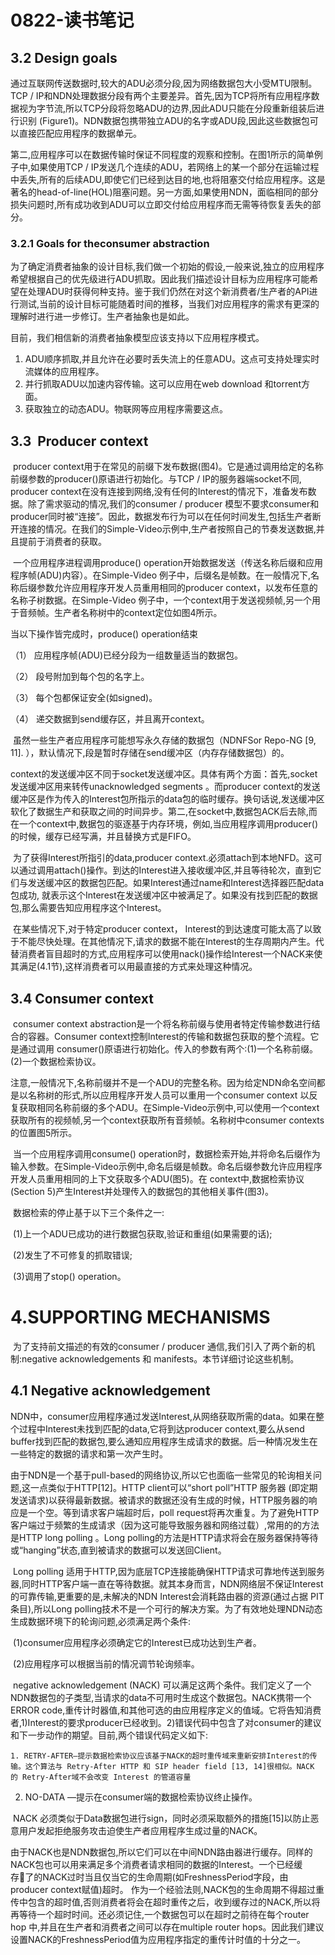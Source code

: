 # 0822-读书笔记

## 3.2 Design goals 

​	通过互联网传送数据时,较大的ADU必须分段,因为网络数据包大小受MTU限制。TCP / IP和NDN处理数据分段有两个主要差异。首先,因为TCP将所有应用程序数据视为字节流,所以TCP分段将忽略ADU的边界,因此ADU只能在分段重新组装后进行识别 (Figure1)。NDN数据包携带独立ADU的名字或ADU段,因此这些数据包可以直接匹配应用程序的数据单元。

第二,应用程序可以在数据传输时保证不同程度的观察和控制。在图1所示的简单例子中,如果使用TCP / IP发送几个连续的ADU，若网络上的某一个部分在运输过程中丢失,所有的后续ADU,即使它们已经到达目的地,也将阻塞交付给应用程序。这是著名的head-of-line(HOL)阻塞问题。另一方面,如果使用NDN，面临相同的部分损失问题时,所有成功收到ADU可以立即交付给应用程序而无需等待恢复丢失的部分。

### 3.2.1 Goals for theconsumer abstraction

​	为了确定消费者抽象的设计目标,我们做一个初始的假设,一般来说,独立的应用程序希望根据自己的优先级进行ADU抓取。因此我们描述设计目标为应用程序可能希望在处理ADU时获得何种支持。鉴于我们仍然在对这个新消费者/生产者的API进行测试,当前的设计目标可能随着时间的推移，当我们对应用程序的需求有更深的理解时进行进一步修订。生产者抽象也是如此。

目前，我们相信新的消费者抽象模型应该支持以下应用程序模式。

1. ADU顺序抓取,并且允许在必要时丢失流上的任意ADU。这点可支持处理实时流媒体的应用程序。
2. 并行抓取ADU以加速内容传输。这可以应用在web download 和torrent方面。
3. 获取独立的动态ADU。物联网等应用程序需要这点。





## 3.3  Producer context 

​	producer context用于在常见的前缀下发布数据(图4)。它是通过调用给定的名称前缀参数的producer()原语进行初始化。与TCP / IP的服务器端socket不同, producer context在没有连接到网络,没有任何的Interest的情况下，准备发布数据。除了需求驱动的情况,我们的consumer / producer 模型不要求consumer和producer同时被“连接”。因此，数据发布行为可以在任何时间发生,包括生产者断开连接的情况。在我们的Simple-Video示例中,生产者按照自己的节奏发送数据,并且提前于消费者的获取。

​	一个应用程序进程调用produce() operation开始数据发送（传送名称后缀和应用程序帧(ADU)内容）。在Simple-Video 例子中，后缀名是帧数。在一般情况下,名称后缀参数允许应用程序开发人员重用相同的producer context，以发布任意的名称子树数据。在Simple-Video 例子中，一个context用于发送视频帧,另一个用于音频帧。生产者名称树中的context定位如图4所示。

当以下操作皆完成时，produce() operation结束

（1） 应用程序帧(ADU)已经分段为一组数量适当的数据包。

（2） 段号附加到每个包的名字上。

（3） 每个包都保证安全(如signed)。

（4） 递交数据到send缓存区，并且离开context。

​	虽然一些生产者应用程序可能想写永久存储的数据包（NDNFSor Repo-NG [9, 11]. ），默认情况下,段是暂时存储在send缓冲区（内存存储数据包）的。

​	context的发送缓冲区不同于socket发送缓冲区。具体有两个方面：首先,socket发送缓冲区用来转传unacknowledged segments 。而producer context的发送缓冲区是作为传入的Interest包所指示的data包的临时缓存。换句话说,发送缓冲区软化了数据生产和获取之间的时间异步。第二,在socket中,数据包ACK后去除,而在一个context中,数据包的驱逐基于内存环境，例如,当应用程序调用producer()的时候，缓存已经写满，并且替换方式是FIFO。

​	为了获得Interest所指引的data,producer context.必须attach到本地NFD。这可以通过调用attach()操作。到达的Interest进入接收缓冲区,并且等待轮次，直到它们与发送缓冲区的数据包匹配。如果Interest通过name和Interest选择器匹配data包成功, 就表示这个Interest在发送缓冲区中被满足了。如果没有找到匹配的数据包,那么需要告知应用程序这个Interest。

​	在某些情况下,对于特定producer context， Interest的到达速度可能太高了以致于不能尽快处理。在其他情况下,请求的数据不能在Interest的生存周期内产生。代替消费者盲目超时的方式,应用程序可以使用nack()操作给Interest一个NACK来使其满足(4.1节),这样消费者可以用最直接的方式来处理这种情况。

## 3.4 Consumer context	  

​	consumer context abstraction是一个将名称前缀与使用者特定传输参数进行结合的容器。Consumer context控制Interest的传输和数据包获取的整个流程。它是通过调用 consumer()原语进行初始化。传入的参数有两个:(1)一个名称前缀。(2)一个数据检索协议。

​	注意,一般情况下,名称前缀并不是一个ADU的完整名称。因为给定NDN命名空间都是以名称树的形式,所以应用程序开发人员可以重用一个consumer context 以反复获取相同名称前缀的多个ADU。在Simple-Video示例中,可以使用一个context获取所有的视频帧,另一个context获取所有音频帧。名称树中consumer contexts 的位置图5所示。

​	当一个应用程序调用consume() operation时，数据检索开始,并将命名后缀作为输入参数。在Simple-Video示例中,命名后缀是帧数。命名后缀参数允许应用程序开发人员重用相同的上下文获取多个ADU(图5)。在 context中,数据检索协议(Section 5)产生Interest并处理传入的数据包的其他相关事件(图3)。

​	数据检索的停止基于以下三个条件之一:

​	(1)上一个ADU已成功的进行数据包获取,验证和重组(如果需要的话);

​     	(2)发生了不可修复的抓取错误;

​	(3)调用了stop() operation。



# 4.SUPPORTING MECHANISMS

​	为了支持前文描述的有效的consumer / producer 通信,我们引入了两个新的机制:negative acknowledgements 和 manifests。本节详细讨论这些机制。	

## 4.1 Negative acknowledgement

​	NDN中，consumer应用程序通过发送Interest,从网络获取所需的data。如果在整个过程中Interest未找到匹配的data,它将到达producer context,要么从send buffer找到匹配的数据包,要么通知应用程序生成请求的数据。后一种情况发生在一些特定的数据的请求和第一次产生时。			

​	由于NDN是一个基于pull-based的网络协议,所以它也面临一些常见的轮询相关问题,这一点类似于HTTP[12]。HTTP client可以“short poll”HTTP 服务器 (即定期发送请求)以获得最新数据。被请求的数据还没有生成的时候，HTTP服务器的响应是一个空。等到请求客户端超时后，poll request将再次重复。为了避免HTTP客户端过于频繁的生成请求（因为这可能导致服务器和网络过载）,常用的的方法是HTTP long polling 。Long polling的方法是HTTP请求将会在服务器保持等待或“hanging”状态,直到被请求的数据可以发送回Client。

​	Long polling 适用于HTTP,因为底层TCP连接能确保HTTP请求可靠地传送到服务器,同时HTTP客户端一直在等待数据。就其本身而言，NDN网络层不保证Interest的可靠传输,更重要的是,未解决的NDN Interest会消耗路由器的资源(通过占据 PIT条目),所以Long polling技术不是一个可行的解决方案。为了有效地处理NDN动态生成数据环境下的轮询问题,必须满足两个条件:

​	(1)consumer应用程序必须确定它的Interest已成功达到生产者。

​	(2)应用程序可以根据当前的情况调节轮询频率。

​	negative acknowledgement (NACK) 可以满足这两个条件。我们定义了一个NDN数据包的子类型,当请求的data不可用时生成这个数据包。NACK携带一个ERROR code,重传计时器值,和其他可选的由应用程序定义的值域。它将告知消费者,1)Interest的要求producer已经收到。2)错误代码中包含了对consumer的建议和下一步动作的期望。目前,两个错误代码定义如下:

	1. RETRY-AFTER—提示数据检索协议应该基于NACK的超时重传域来重新安排Interest的传输。这个算法与 Retry-After HTTP 和 SIP header field [13, 14]很相似。NACK 的 Retry-After域不会改变 Interest 的管道容量

2. NO-DATA —提示在consumer端的数据检索协议终止操作。 	

​       NACK 必须类似于Data数据包进行sign，同时必须采取额外的措施[15]以防止恶意用户发起拒绝服务攻击迫使生产者应用程序生成过量的NACK。

​	由于NACK也是NDN数据包,所以它们可以在中间NDN路由器进行缓存。同样的NACK包也可以用来满足多个消费者请求相同的数据的Interest。一个已经缓存了的NACK过时当且仅当它的生命周期(如FreshnessPeriod字段，由producer context赋值)超时。	作为一个经验法则,NACK包的生命周期不得超过重传中包含的超时值,否则消费者将会在超时重传之后，收到缓存过的NACK,所以将再等待一个超时时间。还必须记住,一个数据包可以在超时之前待在每个router hop 中,并且在生产者和消费者之间可以存在multiple router hops。因此我们建议设置NACK的FreshnessPeriod值为应用程序指定的重传计时值的十分之一。


​	

